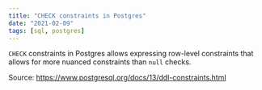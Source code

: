```yaml
---
title: "CHECK constraints in Postgres"
date: "2021-02-09"
tags: [sql, postgres]
---
```


`CHECK` constraints in Postgres allows expressing row-level constraints that allows for more nuanced constraints than `null` checks.

Source: https://www.postgresql.org/docs/13/ddl-constraints.html
